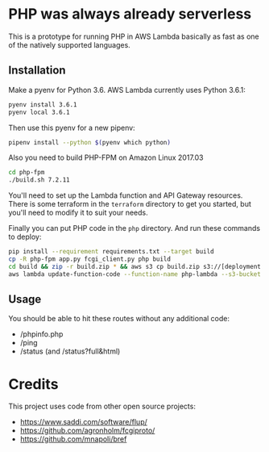 PHP was always already serverless
=================================

This is a prototype for running PHP in AWS Lambda basically as fast as one
of the natively supported languages.

Installation
------------

Make a pyenv for Python 3.6. AWS Lambda currently uses Python 3.6.1:

```bash
pyenv install 3.6.1
pyenv local 3.6.1
```

Then use this pyenv for a new pipenv:

```bash
pipenv install --python $(pyenv which python)
```

Also you need to build PHP-FPM on Amazon Linux 2017.03

```bash
cd php-fpm
./build.sh 7.2.11
```

You'll need to set up the Lambda function and API Gateway resources. There is some terraform in the `terraform`
directory to get you started, but you'll need to modify it to suit your needs.

Finally you can put PHP code in the `php` directory. And run these commands to deploy:

```bash
pip install --requirement requirements.txt --target build
cp -R php-fpm app.py fcgi_client.py php build
cd build && zip -r build.zip * && aws s3 cp build.zip s3://[deployment bucket]/[deployment key]
aws lambda update-function-code --function-name php-lambda --s3-bucket [deployment bucket] --s3-key [deployment key]
```

Usage
-----

You should be able to hit these routes without any additional code:

* /phpinfo.php
* /ping
* /status (and /status?full&html)


Credits
=======

This project uses code from other open source projects:

* https://www.saddi.com/software/flup/
* https://github.com/agronholm/fcgiproto/
* https://github.com/mnapoli/bref
